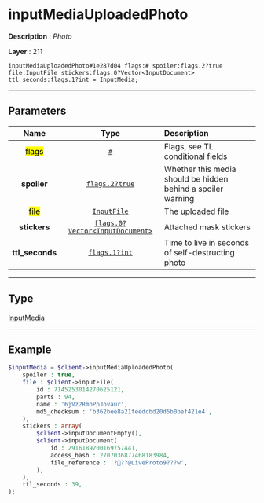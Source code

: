 # inputMediaUploadedPhoto

**Description** : *Photo*

**Layer** : 211

```tl
inputMediaUploadedPhoto#1e287d04 flags:# spoiler:flags.2?true file:InputFile stickers:flags.0?Vector<InputDocument> ttl_seconds:flags.1?int = InputMedia;
```

---

## Parameters

| Name | Type | Description |
| :---: | :---: | :--- |
| <mark>flags</mark> | [`#`](type/#) | Flags, see TL conditional fields |
| **spoiler** | [`flags.2?true`](type/true) | Whether this media should be hidden behind a spoiler warning |
| <mark>file</mark> | [`InputFile`](type/InputFile) | The uploaded file |
| **stickers** | [`flags.0?Vector<InputDocument>`](type/InputDocument) | Attached mask stickers |
| **ttl_seconds** | [`flags.1?int`](type/int) | Time to live in seconds of self-destructing photo |

---

## Type

[InputMedia](type/InputMedia)

---

## Example

```php
$inputMedia = $client->inputMediaUploadedPhoto(
	spoiler : true,
	file : $client->inputFile(
		id : 7145253014270625121,
		parts : 94,
		name : '6jVz2RmhPpJovaur',
		md5_checksum : 'b362bee8a21feedcbd20d5b0bef421e4',
	),
	stickers : array(
		$client->inputDocumentEmpty(),
		$client->inputDocument(
			id : 2916189200169757441,
			access_hash : 2707036877468183984,
			file_reference : '???@LiveProto9???w',
		),
	),
	ttl_seconds : 39,
);
```